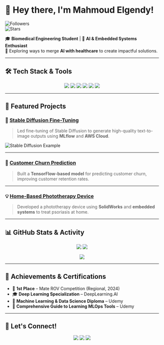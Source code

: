 # 👋 Hey there, I'm Mahmoud Elgendy!  
![Followers](https://img.shields.io/github/followers/rklorD456?style=social)  
![Stars](https://img.shields.io/github/stars/rklorD456?style=social)  

🎓 **Biomedical Engineering Student** | 🧠 **AI & Embedded Systems Enthusiast**  
🔬 Exploring ways to merge **AI with healthcare** to create impactful solutions.

---

## 🛠️ Tech Stack & Tools  
<p align="center">
  <img src="https://img.shields.io/badge/Python-3776AB?style=for-the-badge&logo=python&logoColor=white" />
  <img src="https://img.shields.io/badge/TensorFlow-FF6F00?style=for-the-badge&logo=tensorflow&logoColor=white" />
  <img src="https://img.shields.io/badge/PyTorch-EE4C2C?style=for-the-badge&logo=pytorch&logoColor=white" />
  <img src="https://img.shields.io/badge/MLflow-0194E2?style=for-the-badge&logo=mlflow&logoColor=white" />
  <img src="https://img.shields.io/badge/FastAPI-009688?style=for-the-badge&logo=fastapi&logoColor=white" />
  <img src="https://img.shields.io/badge/OpenCV-5C3EE8?style=for-the-badge&logo=opencv&logoColor=white" />
</p>

---

## 🚀 Featured Projects  
### 🌌 [Stable Diffusion Fine-Tuning](https://github.com/rklorD456/stable-diffusion-project)  
> Led fine-tuning of Stable Diffusion to generate high-quality text-to-image outputs using **MLflow** and **AWS Cloud**.

![Stable Diffusion Example](https://media.giphy.com/media/JIX9t2j0ZTN9S/giphy.gif)

---

### 🧮 [Customer Churn Prediction](https://github.com/rklorD456/customer-churn-prediction)  
> Built a **TensorFlow-based model** for predicting customer churn, improving customer retention rates.

---

### 💡 [Home-Based Phototherapy Device](https://github.com/rklorD456/phototherapy-device)  
> Developed a phototherapy device using **SolidWorks** and **embedded systems** to treat psoriasis at home.

---

## 📊 GitHub Stats & Activity  
<p align="center">
  <img src="https://github-readme-stats.vercel.app/api?username=rklorD456&show_icons=true&theme=tokyonight&hide_border=true" />
  <img src="https://github-readme-stats.vercel.app/api/top-langs/?username=rklorD456&layout=compact&theme=tokyonight&hide_border=true" />
</p>

<p align="center">
  <img src="https://streak-stats.demolab.com/?user=rklorD456&theme=dark&hide_border=true" />
</p>

---

## 🏅 Achievements & Certifications  
- 🥇 **1st Place** – Mate ROV Competition (Regional, 2024)  
- 🎓 **Deep Learning Specialization** – DeepLearning.AI  
- 📜 **Machine Learning & Data Science Diploma** – Udemy  
- 🔧 **Comprehensive Guide to Learning MLOps Tools** – Udemy  

---

## 🤝 Let's Connect!  
<p align="center">
  <a href="mailto:mahmdelegndy@gmail.com"><img src="https://img.shields.io/badge/Email-D14836?style=for-the-badge&logo=gmail&logoColor=white" /></a>
  <a href="https://www.linkedin.com/in/mahmoud-elgendy-1252a3240/"><img src="https://img.shields.io/badge/LinkedIn-0077B5?style=for-the-badge&logo=linkedin&logoColor=white" /></a>
  <a href="https://github.com/rklorD456"><img src="https://img.shields.io/badge/GitHub-333?style=for-the-badge&logo=github&logoColor=white" /></a>
</p>
